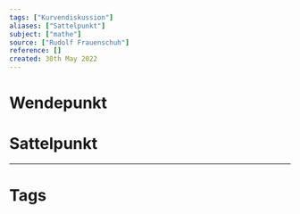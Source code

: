 ```yaml
---
tags: ["Kurvendiskussion"]
aliases: ["Sattelpunkt"]
subject: ["mathe"]
source: ["Rudolf Frauenschuh"]
reference: []
created: 30th May 2022
---
```


# Wendepunkt

# Sattelpunkt

---
# Tags